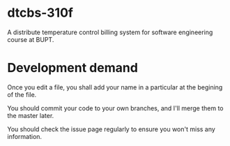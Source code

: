 # dtcbs-310f
A distribute temperature control billing system for software engineering course at BUPT.

# Development demand
Once you edit a file, you shall add your name in a particular at the begining of the file.

You should commit your code to your own branches, and I'll merge them to the master later.

You should check the issue page regularly to ensure you won't miss any information.
